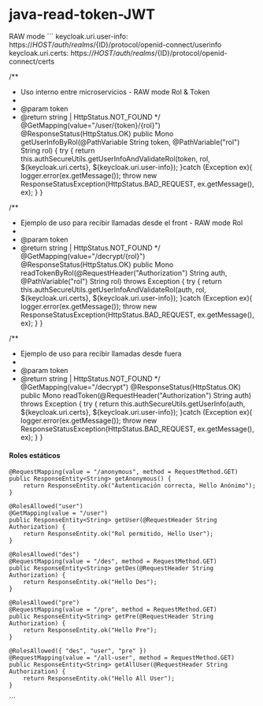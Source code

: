 # java-read-token-JWT


RAW mode
´´´
 keycloak.uri.user-info: https://${HOST}/auth/realms/${ID}/protocol/openid-connect/userinfo
 keycloak.uri.certs: https://${HOST}/auth/realms/${ID}/protocol/openid-connect/certs
 
 
 /**
   * Uso interno entre microservicios - RAW mode Rol & Token
   * 
   * @param token
   * @return string | HttpStatus.NOT_FOUND
   */
    @GetMapping(value="/user/{token}/{rol}")
    @ResponseStatus(HttpStatus.OK)
    public Mono<UserInfo> getUserInfoByRol(@PathVariable String token, @PathVariable("rol") String rol) {
        try {
            return this.authSecureUtils.getUserInfoAndValidateRol(token, rol, ${keycloak.uri.certs}, ${keycloak.uri.user-info});
        }catch (Exception ex){
            logger.error(ex.getMessage());
            throw new ResponseStatusException(HttpStatus.BAD_REQUEST, ex.getMessage(), ex);
        }
    }

  /**
   * Ejemplo de uso para recibir llamadas desde el front - RAW mode Rol
   * 
   * @param token
   * @return string | HttpStatus.NOT_FOUND
   */
    @GetMapping(value="/decrypt/{rol}")
    @ResponseStatus(HttpStatus.OK)
    public Mono<UserInfo> readTokenByRol(@RequestHeader("Authorization") String auth,  @PathVariable("rol") String rol) throws Exception {
        try {
            return this.authSecureUtils.getUserInfoAndValidateRol(auth, rol, ${keycloak.uri.certs}, ${keycloak.uri.user-info});
        }catch (Exception ex){
            logger.error(ex.getMessage());
            throw new ResponseStatusException(HttpStatus.BAD_REQUEST, ex.getMessage(), ex);
        }
    }
  
  /**
   * Ejemplo de uso para recibir llamadas desde fuera
   * 
   * @param token
   * @return string | HttpStatus.NOT_FOUND
   */
   @GetMapping(value="/decrypt")
    @ResponseStatus(HttpStatus.OK)
    public Mono<UserInfo> readToken(@RequestHeader("Authorization") String auth) throws Exception {
        try {
            return this.authSecureUtils.getUserInfo(auth, ${keycloak.uri.certs}, ${keycloak.uri.user-info});
        }catch (Exception ex){
            logger.error(ex.getMessage());
            throw new ResponseStatusException(HttpStatus.BAD_REQUEST, ex.getMessage(), ex);
        }
    }
  
  #### Roles estáticos
  
    @RequestMapping(value = "/anonymous", method = RequestMethod.GET)
    public ResponseEntity<String> getAnonymous() {
        return ResponseEntity.ok("Autenticación correcta, Hello Anónimo");
    }

    @RolesAllowed("user")
    @GetMapping(value = "/user")
    public ResponseEntity<String> getUser(@RequestHeader String Authorization) {
        return ResponseEntity.ok("Rol permitido, Hello User");
    }

    @RolesAllowed("des")
    @RequestMapping(value = "/des", method = RequestMethod.GET)
    public ResponseEntity<String> getDes(@RequestHeader String Authorization) {
        return ResponseEntity.ok("Hello Des");
    }

    @RolesAllowed("pre")
    @RequestMapping(value = "/pre", method = RequestMethod.GET)
    public ResponseEntity<String> getPre(@RequestHeader String Authorization) {
        return ResponseEntity.ok("Hello Pre");
    }

    @RolesAllowed({ "des", "user", "pre" })
    @RequestMapping(value = "/all-user", method = RequestMethod.GET)
    public ResponseEntity<String> getAllUser(@RequestHeader String Authorization) {
        return ResponseEntity.ok("Hello All User");
    }
  
´´´

